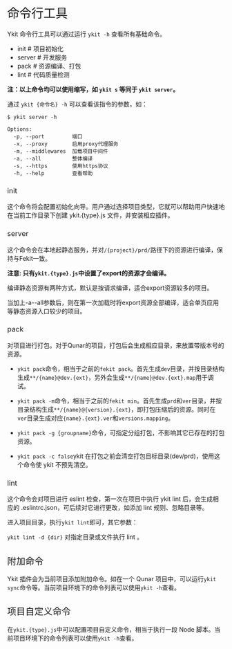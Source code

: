 <h1 style="font-weight: normal"> 命令行工具 </h1>

Ykit 命令行工具可以通过运行 `ykit -h` 查看所有基础命令。

- init            # 项目初始化
- server          # 开发服务
- pack            # 资源编译、打包
- lint            # 代码质量检测

**注：以上命令均可以使用缩写，如 `ykit s` 等同于 `ykit server`。**

通过 `ykit {命令名} -h` 可以查看该指令的参数，如：

```
$ ykit server -h

Options:
  -p, --port         端口
  -x, --proxy        启用proxy代理服务
  -m, --middlewares  加载项目中间件
  -a, --all          整体编译
  -s, --https        使用https协议
  -h, --help         查看帮助
```

<h3 style="font-weight: normal"> init </h3>

这个命令将会配置初始化向导。用户通过选择项目类型，它就可以帮助用户快速地在当前工作目录下创建 ykit.{type}.js 文件，并安装相应插件。

<h3 style="font-weight: normal"> server </h3>

这个命令会在本地起静态服务，并对`/{project}/prd/`路径下的资源进行编译，保持与Fekit一致。

**注意: 只有`ykit.{type}.js`中设置了export的资源才会编译。**

编译静态资源有两种方式，默认是按请求编译，适合export资源较多的项目。

当加上-a--all参数后，则在第一次加载时将export资源全部编译，适合单页应用等静态资源入口较少的项目。

<h3 style="font-weight: normal"> pack </h3>

对项目进行打包。对于Qunar的项目，打包后会生成相应目录，来放置带版本号的资源。

- `ykit pack`命令，相当于之前的`fekit pack`。首先生成`dev`目录，并按目录结构生成`**/{name}@dev.{ext}`，另外会生成`**/{name}@dev.{ext}.map`用于调试。

- `ykit pack -m`命令，相当于之前的`fekit min`。首先生成`prd`和`ver`目录，并按目录结构生成`**/{name}@{version}.{ext}`，即打包压缩后的资源。同时在`ver`目录生成对应`{name}.{ext}.ver`和`versions.mapping`。

- `ykit pack -g {groupname}`命令，可指定分组打包，不影响其它已存在的打包资源。

- `ykit pack -c false`ykit 在打包之前会清空打包目标目录(dev/prd)，使用这个命令使 ykit 不预先清空。

<h3 style="font-weight: normal"> lint </h3>

这个命令会对项目进行 eslint 检查，第一次在项目中执行 ykit lint 后，会生成相应的 .eslintrc.json，可后续对它进行更改，如添加 lint 规则、忽略目录等。

进入项目目录，执行`ykit lint`即可，其它参数：

`ykit lint -d {dir}` 对指定目录或文件执行 lint 。

<h2 style="font-weight: normal"> 附加命令 </h2>

Ykit 插件会为当前项目添加附加命令。如在一个 Qunar 项目中，可以运行`ykit sync`命令等。当前项目环境下的命令列表可以使用`ykit -h`查看。

<h2 style="font-weight: normal"> 项目自定义命令 </h2>

在`ykit.{type}.js`中可以配置项目自定义命令，相当于执行一段 Node 脚本。当前项目环境下的命令列表可以使用`ykit -h`查看。
